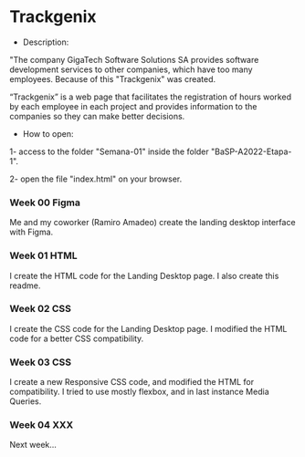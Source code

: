 # Trackgenix
- Description:

"The company GigaTech Software Solutions SA provides software development services to other
 companies, which have too many employees. Because of this "Trackgenix" was created.

“Trackgenix” is a web page that facilitates the registration of hours worked by each employee
 in each project and provides information to the companies so they can make better decisions.


- How to open:

1- access to the folder "Semana-01" inside the folder "BaSP-A2022-Etapa-1".

2- open the file "index.html" on your browser.

### Week 00 Figma
Me and my coworker (Ramiro Amadeo) create the landing desktop interface with Figma.
### Week 01 HTML
I create the HTML code for the Landing Desktop page. 
I also create this readme.
### Week 02 CSS
I create the CSS code for the Landing Desktop page.
I modified the HTML code for a better CSS compatibility.
### Week 03 CSS
I create a new Responsive CSS code, and modified the HTML for compatibility.
I tried to use mostly flexbox, and in last instance Media Queries.
### Week 04 XXX
Next week...
